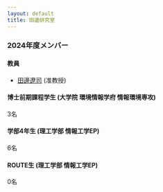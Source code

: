 ```yaml
---
layout: default
title: 田邊研究室
---
```


### 2024年度メンバー

#### 教員

- [田邊遼司](https://ryojitanabe.github.io/index-j) (准教授)

#### 博士前期課程学生 (大学院 環境情報学府 情報環境専攻)

3名

#### 学部4年生 (理工学部 情報工学EP)

6名

#### ROUTE生 (理工学部 情報工学EP)

0名

